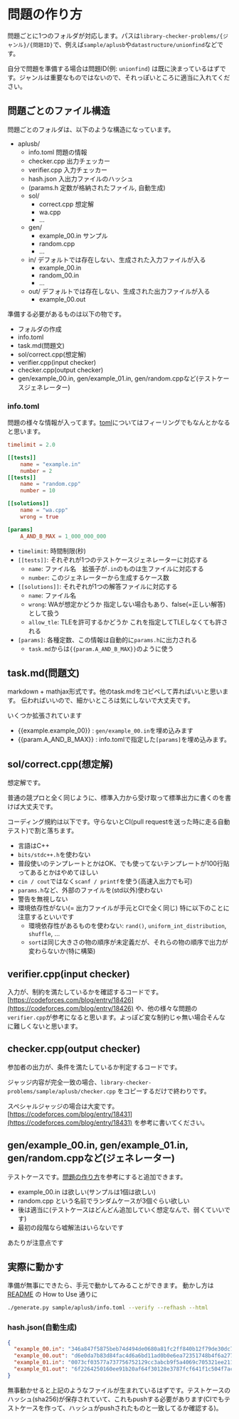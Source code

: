 # 問題の作り方

問題ごとに1つのフォルダが対応します。パスは`library-checker-problems/{ジャンル}/{問題ID}`で、例えば`sample/aplusb`や`datastructure/unionfind`などです。

自分で問題を準備する場合は問題ID(例: `unionfind`) は既に決まっているはずです。ジャンルは重要なものではないので、それっぽいところに適当に入れてください。

## 問題ごとのファイル構造

問題ごとのフォルダは、以下のような構造になっています。

- aplusb/
  - info.toml 問題の情報
  - checker.cpp 出力チェッカー
  - verifier.cpp 入力チェッカー
  - hash.json 入出力ファイルのハッシュ
  - (params.h 定数が格納されたファイル, 自動生成)
  - sol/
    - correct.cpp 想定解
    - wa.cpp
    - ...
  - gen/
    - example_00.in サンプル
    - random.cpp
    - ...
  - in/ デフォルトでは存在しない、生成された入力ファイルが入る
    - example_00.in
    - random_00.in
    - ...
  - out/ デフォルトでは存在しない、生成された出力ファイルが入る
    - example_00.out

準備する必要があるものは以下の物です。

- フォルダの作成
- info.toml
- task.md(問題文)
- sol/correct.cpp(想定解)
- verifier.cpp(input checker)
- checker.cpp(output checker)
- gen/example_00.in, gen/example_01.in, gen/random.cppなど(テストケースジェネレーター)

### info.toml

問題の様々な情報が入ってます。[toml](https://github.com/toml-lang/toml)についてはフィーリングでもなんとかなると思います。

```toml
timelimit = 2.0

[[tests]]
    name = "example.in"
    number = 2
[[tests]]
    name = "random.cpp"
    number = 10

[[solutions]]
    name = "wa.cpp"
    wrong = true

[params]
    A_AND_B_MAX = 1_000_000_000
```

- `timelimit`: 時間制限(秒)
- `[[tests]]`: それぞれが1つのテストケースジェネレーターに対応する
  - `name`: ファイル名　拡張子が`.in`のものは生ファイルに対応する
  - `number`: このジェネレーターから生成するケース数
- `[[solutions]]`: それぞれが1つの解答ファイルに対応する
  - `name`: ファイル名
  - `wrong`: WAが想定かどうか 指定しない場合もあり、false(=正しい解答)として扱う
  - `allow_tle`: TLEを許可するかどうか これを指定してTLEしなくても許される
- `[params]`: 各種定数、この情報は自動的に`params.h`に出力される
  - `task.md`からは`{{param.A_AND_B_MAX}}`のように使う

## task.md(問題文)

markdown + mathjax形式です。他のtask.mdをコピペして弄ればいいと思います。
伝わればいいので、細かいところは気にしないで大丈夫です。

いくつか拡張されています

- {{example.example_00}} : `gen/example_00.in`を埋め込みます
- {{param.A_AND_B_MAX}} : info.tomlで指定した`[params]`を埋め込みます。

## sol/correct.cpp(想定解)

想定解です。

普通の競プロと全く同じように、標準入力から受け取って標準出力に書くのを書けば大丈夫です。

コーディング規約は以下です。守らないとCI(pull requestを送った時に走る自動テスト)で割と落ちます。

- 言語はC++
- `bits/stdc++.h`を使わない
- 普段使いのテンプレートとかはOK、でも使ってないテンプレートが100行貼ってあるとかはやめてほしい
- `cin / cout`ではなく`scanf / printf`を使う(高速入出力でも可)
- `params.h`など、外部のファイルを(std以外)使わない
- 警告を無視しない
- 環境依存性がない(= 出力ファイルが手元とCIで全く同じ) 特に以下のことに注意するといいです
  - 環境依存性があるものを使わない: `rand()`, `uniform_int_distribution`, `shuffle`, ...
  - `sort`は同じ大きさの物の順序が未定義だが、それらの物の順序で出力が変わらないか(特に構築)

## verifier.cpp(input checker)

入力が、制約を満たしているかを確認するコードです。
[https://codeforces.com/blog/entry/18426](https://codeforces.com/blog/entry/18426) や、他の様々な問題の`verifier.cpp`が参考になると思います。よっぽど変な制約じゃ無い場合そんなに難しくないと思います。

## checker.cpp(output checker)

参加者の出力が、条件を満たしているか判定するコードです。

ジャッジ内容が完全一致の場合、`library-checker-problems/sample/aplusb/checker.cpp` をコピーするだけで終わりです。

スペシャルジャッジの場合は大変です。[https://codeforces.com/blog/entry/18431](https://codeforces.com/blog/entry/18431) を参考に書いてください。

## gen/example_00.in, gen/example_01.in, gen/random.cppなど(ジェネレーター)

テストケースです。[問題の作り方](generator.md)を参考にすると追加できます。

- example_00.in は欲しい(サンプルは1個は欲しい)
- random.cpp という名前でランダムケースが3個ぐらい欲しい
- 後は適当に(テストケースはどんどん追加していく想定なんで、弱くていいです)
- 最初の段階なら嘘解法はいらないです

あたりが注意点です

## 実際に動かす

準備が無事にできたら、手元で動かしてみることができます。
動かし方は [README](../README.md) の How to Use 通りに

```sh
./generate.py sample/aplusb/info.toml --verify --refhash --html
```

### hash.json(自動生成)

```json
{
  "example_00.in": "346a847f5875beb74d494de0680a81fc2ff840b12f79de30dc7ef3a798d23c28",
  "example_00.out": "d6e0da7b83d84fac4d6a6bd11ad0b0e6ea72351748b4f6a277b9762d9d0eb159",
  "example_01.in": "0073cf03577a737756752129cc3abcb9f5a4069c705321ee2115574cc31c59f9",
  "example_01.out": "6f2264250160ee91b20af64f30128e3787fcf641f1c504f7ac752597e7d2cc09"
}
```

無事動かせると上記のようなファイルが生まれているはずです。テストケースのハッシュ(sha256)が保存されていて、これもpushする必要があります(CIでもテストケースを作って、ハッシュがpushされたものと一致してるか確認する)。

